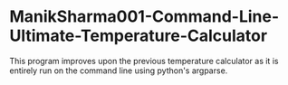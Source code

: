 # ManikSharma001-Command-Line-Ultimate-Temperature-Calculator
This program improves upon the previous temperature calculator as it is entirely run on the command line using python's argparse.
